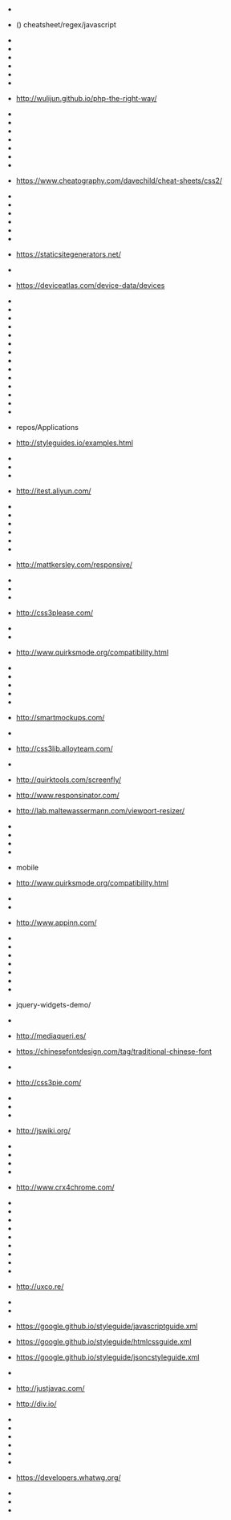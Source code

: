 -
- () cheatsheet/regex/javascript
-
-
- 
- 
- 
- 
- http://wulijun.github.io/php-the-right-way/
- 
- 
- 
- 
- 
- 
- 
- https://www.cheatography.com/davechild/cheat-sheets/css2/
- 

- 
- 
- 
- 
- 
- https://staticsitegenerators.net/
- 
- https://deviceatlas.com/device-data/devices
- 
- 
- 
- 

- 
- 
- 
- 
- 
- 
- 
- 
- 
- 
- repos/Applications
- http://styleguides.io/examples.html
- 
- 
- 
- http://itest.aliyun.com/
- 
- 
- 
- 
- 
- 
- http://mattkersley.com/responsive/
- 
- 
- 
- http://css3please.com/
- 
- 
- http://www.quirksmode.org/compatibility.html
- 
- 
- 
- 
- 
- http://smartmockups.com/
- 
- http://css3lib.alloyteam.com/
- 
- http://quirktools.com/screenfly/
- http://www.responsinator.com/
- http://lab.maltewassermann.com/viewport-resizer/
- 
- 
- 
- 
- mobile
- http://www.quirksmode.org/compatibility.html
- 
- 
- http://www.appinn.com/
- 
- 
- 
- 
- 
- 
- 
- jquery-widgets-demo/
- 
- http://mediaqueri.es/
- https://chinesefontdesign.com/tag/traditional-chinese-font
- 
- http://css3pie.com/
- 
- 
- 
- http://jswiki.org/
- 
- 
- 
- 
- http://www.crx4chrome.com/
- 
- 
- 
- 
- 
- 
- 
- 
- 
- http://uxco.re/
- 
- 
- https://google.github.io/styleguide/javascriptguide.xml
- https://google.github.io/styleguide/htmlcssguide.xml
- https://google.github.io/styleguide/jsoncstyleguide.xml
- 
- http://justjavac.com/
- http://div.io/
- 
- 
- 
- 
- 
- 
- https://developers.whatwg.org/
-
- 
- 
